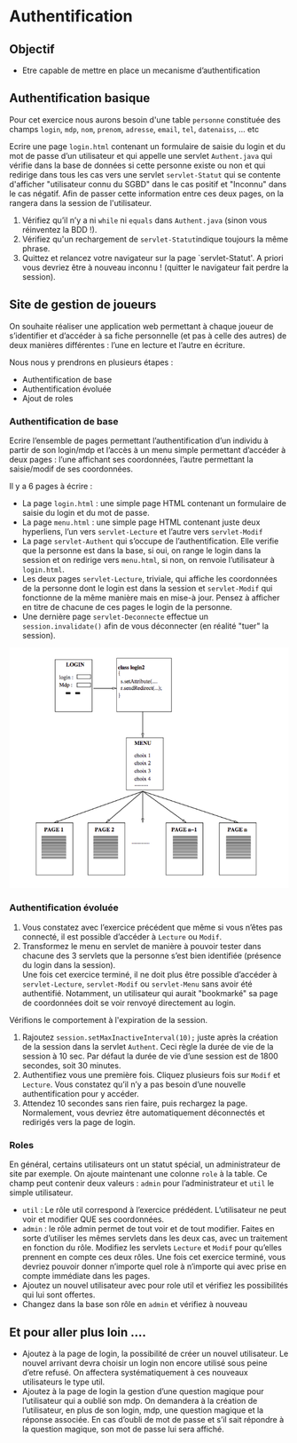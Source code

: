# Authentification

## Objectif

* Etre capable de mettre en place un mecanisme d’authentification


## Authentification basique

Pour cet exercice nous aurons besoin d'une table `personne` constituée des champs `login`, `mdp`, `nom`, `prenom`, `adresse`, `email`, `tel`, `datenaiss`, ... etc

Ecrire une page `login.html` contenant un formulaire de saisie du login et du mot de passe d’un utilisateur et qui appelle
une servlet `Authent.java` qui vérifie dans la base de données si cette personne existe ou non et qui redirige dans tous les cas vers une servlet  `servlet-Statut` qui se contente d'afficher "utilisateur connu du
SGBD" dans le cas positif et "Inconnu" dans le cas négatif. Afin de passer cette information entre ces deux pages, on la rangera dans la session de l'utilisateur.
1. Vérifiez qu’il n’y a ni `while` ni `equals` dans `Authent.java` (sinon vous réinventez la BDD !).
2. Vérifiez qu'un rechargement de `servlet-Statut`indique toujours la même phrase.
3. Quittez et relancez votre navigateur sur la page `servlet-Statut'. A priori vous devriez être à nouveau inconnu ! (quitter le navigateur fait perdre la session).

## Site de gestion de joueurs
On souhaite réaliser une application web permettant à chaque joueur de s’identifier et d’accéder à sa fiche personnelle (et pas à celle des autres) de deux manières différentes : l’une en lecture et l’autre en écriture. 

Nous nous y prendrons en plusieurs étapes :
* Authentification de base
* Authentification évoluée
* Ajout de roles

### Authentification de base

Ecrire l’ensemble de pages permettant l’authentification d’un individu à partir de son login/mdp et l’accès à un menu simple permettant d’accéder à deux pages : l’une affichant ses coordonnées, l’autre permettant la saisie/modif de ses coordonnées. 

Il y a 6 pages à écrire :
* La page `login.html` : une simple page HTML contenant un formulaire de saisie du login et du mot de passe.
* La page `menu.html` : une simple page HTML contenant juste deux hyperliens, l’un vers `servlet-Lecture` et l’autre
vers `servlet-Modif`
* La page `servlet-Authent` qui s’occupe de l’authentification. Elle verifie que la personne est dans la base, si oui, on
range le login dans la session et on redirige vers `menu.html`, si non, on renvoie l’utilisateur à `login.html`.
* Les deux pages `servlet-Lecture`, triviale, qui affiche les coordonnées de la personne dont le login est dans la session
et `servlet-Modif` qui fonctionne de la même manière mais en mise-à jour. Pensez à afficher en titre de chacune de ces
pages le login de la personne.
* Une dernière page `servlet-Deconnecte` effectue un `session.invalidate()` afin de vous déconnecter (en réalité "tuer" la session).

![PlanSite](img/PlanSite.png)

### Authentification évoluée
1. Vous constatez avec l’exercice précédent que même si vous n’êtes pas connecté, il est possible d’accéder à `Lecture` ou
`Modif`.
2. Transformez le menu en servlet de manière à pouvoir tester dans chacune des 3 servlets que la personne s’est bien identifiée (présence du login dans la session).  
Une fois cet exercice terminé, il ne doit plus être possible d’accéder à `servlet-Lecture`, `servlet-Modif` ou `servlet-Menu` sans avoir été authentifié. Notamment, un utilisateur qui aurait "bookmarké" sa page de coordonnées doit se voir renvoyé
directement au login.

Vérifions le comportement à l'expiration de la session.
1. Rajoutez `session.setMaxInactiveInterval(10);` juste après la création de la session dans la servlet `Authent`.
Ceci règle la durée de vie de la session à 10 sec. Par défaut la durée de vie d’une session est de 1800 secondes, soit 30 minutes.
2. Authentifiez vous une première fois. Cliquez plusieurs fois sur `Modif` et `Lecture`. Vous constatez qu’il n’y a pas besoin d’une nouvelle authentification pour y accéder.
3. Attendez 10 secondes sans rien faire, puis rechargez la page. Normalement, vous devriez être automatiquement déconnectés et redirigés vers la page de login.

### Roles
En général, certains utilisateurs ont un statut spécial, un administrateur de site par exemple.
On ajoute maintenant une colonne `role` à la table. Ce champ peut contenir deux valeurs : `admin` pour l’administrateur et `util` le simple utilisateur.
* `util` : Le rôle util correspond à l’exercice prédédent. L’utilisateur ne peut voir et modifier QUE ses coordonnées.
* `admin` : le rôle admin permet de tout voir et de tout modifier. Faites en sorte d’utiliser les mêmes servlets dans les deux cas, avec un traitement en fonction du rôle.
Modifiez les servlets `Lecture` et `Modif` pour qu’elles prennent en compte ces deux rôles.
Une fois cet exercice terminé, vous devriez pouvoir donner n’importe quel role à n’importe qui avec prise en compte immédiate dans les pages.
* Ajoutez un nouvel utilisateur avec pour role util et vérifiez les possibilités qui lui sont offertes.
* Changez dans la base son rôle en `admin` et vérifiez à nouveau

## Et pour aller plus loin ....

* Ajoutez à la page de login, la possibilité de créer un nouvel utilisateur. Le nouvel arrivant devra choisir un login non encore utilisé sous peine d’etre refusé. On affectera systématiquement à ces nouveaux utilisateurs le type util.
* Ajoutez à la page de login la gestion d’une question magique pour l’utilisateur qui a oublié son mdp. On demandera à la création de l’utilisateur, en plus de son login, mdp, une question magique et la réponse associée. En cas d’oubli de mot de passe et s’il sait répondre à la question magique, son mot de passe lui sera affiché.
